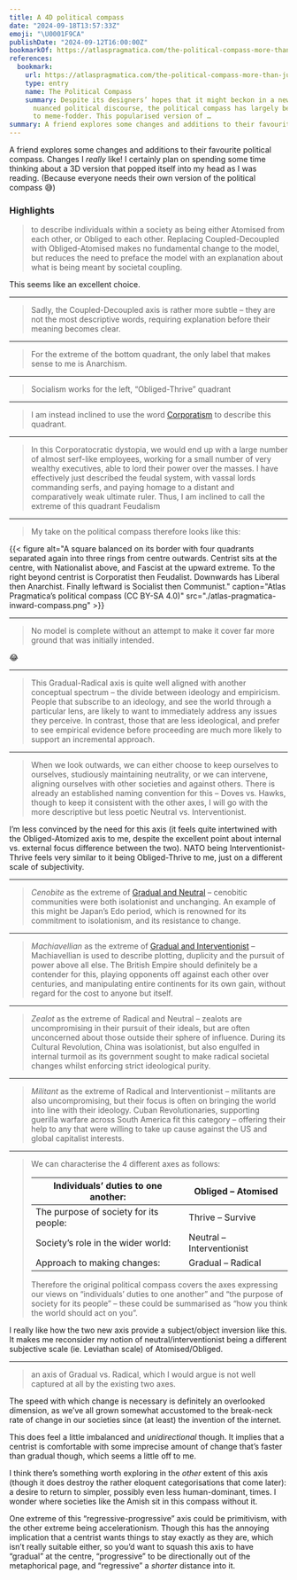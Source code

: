 ```yaml
---
title: A 4D political compass
date: "2024-09-18T13:57:33Z"
emoji: "\U0001F9CA"
publishDate: "2024-09-12T16:00:00Z"
bookmarkOf: https://atlaspragmatica.com/the-political-compass-more-than-just-a-meme/
references:
  bookmark:
    url: https://atlaspragmatica.com/the-political-compass-more-than-just-a-meme/
    type: entry
    name: The Political Compass
    summary: Despite its designers’ hopes that it might beckon in a new era of more
      nuanced political discourse, the political compass has largely been reduced
      to meme-fodder. This popularised version of …
summary: A friend explores some changes and additions to their favourite political compass.
---
```

A friend explores some changes and additions to their favourite political compass. Changes I _really_ like! I certainly plan on spending some time thinking about a 3D version that popped itself into my head as I was reading. (Because everyone needs their own version of the political compass 😅)

### Highlights

> to describe individuals within a society as being either Atomised from each other, or Obliged to each other. Replacing Coupled-Decoupled with Obliged-Atomised makes no fundamental change to the model, but reduces the need to preface the model with an explanation about what is being meant by societal coupling.

This seems like an excellent choice.

---

> Sadly, the Coupled-Decoupled axis is rather more subtle – they are not the most descriptive words, requiring explanation before their meaning becomes clear.

---

> For the extreme of the bottom quadrant, the only label that makes sense to me is Anarchism.

---

> Socialism works for the left, “Obliged-Thrive” quadrant

---

> I am instead inclined to use the word [Corporatism](https://en.m.wikipedia.org/wiki/Corporatism) to describe this quadrant.

---

> In this Corporatocratic dystopia, we would end up with a large number of almost serf-like employees, working for a small number of very wealthy executives, able to lord their power over the masses. I have effectively just described the feudal system, with vassal lords commanding serfs, and paying homage to a distant and comparatively weak ultimate ruler. Thus, I am inclined to call the extreme of this quadrant Feudalism

---

> My take on the political compass therefore looks like this:

{{< figure alt="A square balanced on its border with four quadrants separated again into three rings from centre outwards. Centrist sits at the centre, with Nationalist above, and Fascist at the upward extreme. To the right beyond centrist is Corporatist then Feudalist. Downwards has Liberal then Anarchist. Finally leftward is Socialist then Communist." caption="Atlas Pragmatica’s political compass (CC BY-SA 4.0)" src="./atlas-pragmatica-inward-compass.png" >}}

---

> No model is complete without an attempt to make it cover far more ground that was initially intended.

😂

---

> This Gradual-Radical axis is quite well aligned with another conceptual spectrum – the divide between ideology and empiricism. People that subscribe to an ideology, and see the world through a particular lens, are likely to want to immediately address any issues they perceive. In contrast, those that are less ideological, and prefer to see empirical evidence before proceeding are much more likely to support an incremental approach.

---

> When we look outwards, we can either choose to keep ourselves to ourselves, studiously maintaining neutrality, or we can intervene, aligning ourselves with other societies and against others. There is already an established naming convention for this – Doves vs. Hawks, though to keep it consistent with the other axes, I will go with the more descriptive but less poetic Neutral vs. Interventionist.

I’m less convinced by the need for this axis (it feels quite intertwined with the Obliged-Atomized axis to me, despite the excellent point about internal vs. external focus difference between the two). NATO being Interventionist-Thrive feels very similar to it being Obliged-Thrive to me, just on a different scale of subjectivity.

---

> _Cenobite_ as the extreme of [Gradual and Neutral](https://en.wikipedia.org/wiki/Cenobitic%5Fmonasticism) – cenobitic communities were both isolationist and unchanging. An example of this might be Japan’s Edo period, which is renowned for its commitment to isolationism, and its resistance to change.

---

> _Machiavellian_ as the extreme of [Gradual and Interventionist](https://en.wikipedia.org/wiki/Machiavellianism%5F%28politics%29) – Machiavellian is used to describe plotting, duplicity and the pursuit of power above all else. The British Empire should definitely be a contender for this, playing opponents off against each other over centuries, and manipulating entire continents for its own gain, without regard for the cost to anyone but itself.

---

> _Zealot_ as the extreme of Radical and Neutral – zealots are uncompromising in their pursuit of their ideals, but are often unconcerned about those outside their sphere of influence. During its Cultural Revolution, China was isolationist, but also engulfed in internal turmoil as its government sought to make radical societal changes whilst enforcing strict ideological purity.

---

> _Militant_ as the extreme of Radical and Interventionist – militants are also uncompromising, but their focus is often on bringing the world into line with their ideology. Cuban Revolutionaries, supporting guerilla warfare across South America fit this category – offering their help to any that were willing to take up cause against the US and global capitalist interests.

---

> We can characterise the 4 different axes as follows:
> 
> | Individuals’ duties to one another:    | Obliged – Atomised        |
> | -------------------------------------- | ------------------------- |
> | The purpose of society for its people: | Thrive – Survive          |
> | Society’s role in the wider world:     | Neutral – Interventionist |
> | Approach to making changes:            | Gradual – Radical         |
> 
> Therefore the original political compass covers the axes expressing our views on “individuals’ duties to one another” and “the purpose of society for its people” – these could be summarised as “how you think the world should act on you”.

I really like how the two new axis provide a subject/object inversion like this. It makes me reconsider my notion of neutral/interventionist being a different subjective scale (ie. Leviathan scale) of Atomised/Obliged.

---

> an axis of Gradual vs. Radical, which I would argue is not well captured at all by the existing two axes.

The speed with which change is necessary is definitely an overlooked dimension, as we’ve all grown somewhat accustomed to the break-neck rate of change in our societies since (at least) the invention of the internet.

This does feel a little imbalanced and _unidirectional_ though. It implies that a centrist is comfortable with some imprecise amount of change that’s faster than gradual though, which seems a little off to me.

I think there’s something worth exploring in the _other_ extent of this axis (though it does destroy the rather eloquent categorisations that come later): a desire to return to simpler, possibly even less human-dominant, times. I wonder where societies like the Amish sit in this compass without it.

One extreme of this “regressive-progressive” axis could be primitivism, with the other extreme being accelerationism. Though this has the annoying implication that a centrist wants things to stay exactly as they are, which isn’t really suitable either, so you’d want to squash this axis to have “gradual” at the centre, “progressive” to be directionally out of the metaphorical page, and “regressive” a _shorter_ distance into it.
